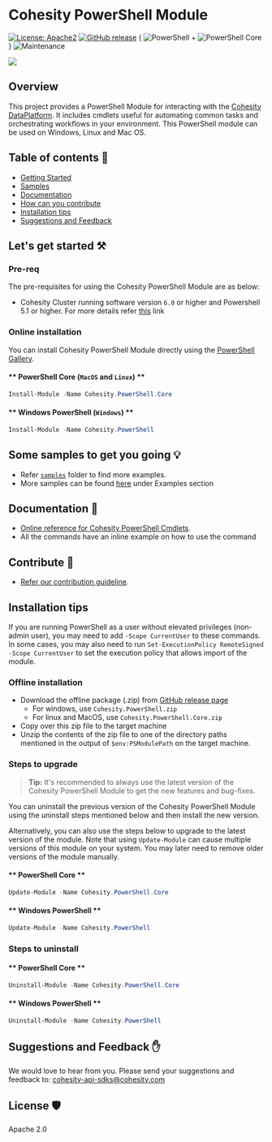 <!--
  Title: Cohesity PowerShell Module
  Description: This project provides a PowerShell Module for interacting with the Cohesity DataPlatform
  Author: Cohesity Inc
  -->
# Cohesity PowerShell Module
[![License: Apache2](https://img.shields.io/hexpm/l/plug.svg)](https://github.com/cohesity/cohesity-powershell-module/blob/master/LICENSE)
[![GitHub release](https://img.shields.io/github/release/cohesity/cohesity-powershell-module.svg)](https://github.com/cohesity/cohesity-powershell-module/releases/)
{ ![PowerShell](https://img.shields.io/powershellgallery/dt/cohesity.powershell) + 
![PowerShell Core](https://img.shields.io/powershellgallery/dt/cohesity.powershell.core) }
![Maintenance](https://img.shields.io/maintenance/yes/2022)


![](docs/assets/images/cohesity_powershell.png)

## Overview

This project provides a PowerShell Module for interacting with the [Cohesity DataPlatform](https://www.cohesity.com/products/data-platform). It includes cmdlets useful for automating common tasks and orchestrating workflows in your environment. This PowerShell module can be used on Windows, Linux and Mac OS.

## Table of contents :scroll:

 - [Getting Started](#get-started)
 - [Samples](#examples)
 - [Documentation](#doc)
 - [How can you contribute](#contribute)
 - [Installation tips](#tips)
 - [Suggestions and Feedback](#suggest)
 
 

## <a name="get-started"></a> Let's get started :hammer_and_pick:

### Pre-req

The pre-requisites for using the Cohesity PowerShell Module are as below:

* Cohesity Cluster running software version `6.0` or higher and Powershell 5.1 or higher. For more details refer [this](./docs/pre-requisites.md) link

### Online installation

You can install Cohesity PowerShell Module directly using the [PowerShell Gallery](https://www.powershellgallery.com/packages?q=cohesity).

#### ** PowerShell Core (`MacOS` and `Linux`) **

  ```powershell
  Install-Module -Name Cohesity.PowerShell.Core
  ```

#### ** Windows PowerShell (`Windows`) **

  ```powershell
  Install-Module -Name Cohesity.PowerShell
  ```

## <a name="examples"></a> Some samples to get you going :bulb:

* Refer [`samples`](./samples) folder to find more examples.
* More samples can be found [here](https://cohesity.github.io/cohesity-powershell-module/#/samples/list-protectionJob-start-times) under Examples section

## <a name="doc"></a> Documentation :book:

* [Online reference for Cohesity PowerShell Cmdlets](https://cohesity.github.io/cohesity-powershell-module/#/cmdlets-reference/connect-cohesitycluster).
* All the commands have an inline example on how to use the command


## <a name="contribute"></a> Contribute :handshake:

* [Refer our contribution guideline](./CONTRIBUTING.md).

## <a name="tips"></a> Installation tips 

<!-- tabs:end -->

  If you are running PowerShell as a user without elevated privileges (non-admin user), you may need to add `-Scope CurrentUser` to these commands. In some cases, you may also need to run `Set-ExecutionPolicy RemoteSigned -Scope CurrentUser` to set the execution policy that allows import of the module.
  
### Offline installation

* Download the offline package (.zip) from [GitHub release page](https://github.com/cohesity/cohesity-powershell-module/releases)
  * For windows, use `Cohesity.PowerShell.zip`
  * For linux and MacOS, use `Cohesity.PowerShell.Core.zip`
* Copy over this zip file to the target machine
* Unzip the contents of the zip file to one of the directory paths mentioned in the output of `$env:PSModulePath` on the target machine.

### Steps to upgrade

> **Tip:** It's recommended to always use the latest version of the Cohesity PowerShell Module to get the new features and bug-fixes.

You can uninstall the previous version of the Cohesity PowerShell Module using the uninstall steps mentioned below and then install the new version.

Alternatively, you can also use the steps below to upgrade to the latest version of the module. Note that using `Update-Module` can cause multiple versions of this module on your system. You may later need to remove older versions of the module manually.

<!-- tabs:start -->

#### ** PowerShell Core **

  ```powershell
  Update-Module -Name Cohesity.PowerShell.Core
  ```

#### ** Windows PowerShell **

  ```powershell
  Update-Module -Name Cohesity.PowerShell
  ```

<!-- tabs:end -->

### Steps to uninstall

<!-- tabs:start -->

#### ** PowerShell Core **

  ```powershell
  Uninstall-Module -Name Cohesity.PowerShell.Core
  ```

#### ** Windows PowerShell **

  ```powershell
  Uninstall-Module -Name Cohesity.PowerShell
  ```

<!-- tabs:end -->


## <a name="suggest"></a> Suggestions and Feedback :raised_hand:

We would love to hear from you. Please send your suggestions and feedback to: [cohesity-api-sdks@cohesity.com](mailto:cohesity-api-sdks@cohesity.com)

## License :shield:

Apache 2.0

